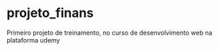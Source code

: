 # projeto_finans
Primeiro projeto de treinamento, no curso de desenvolvimento web na plataforma udemy
